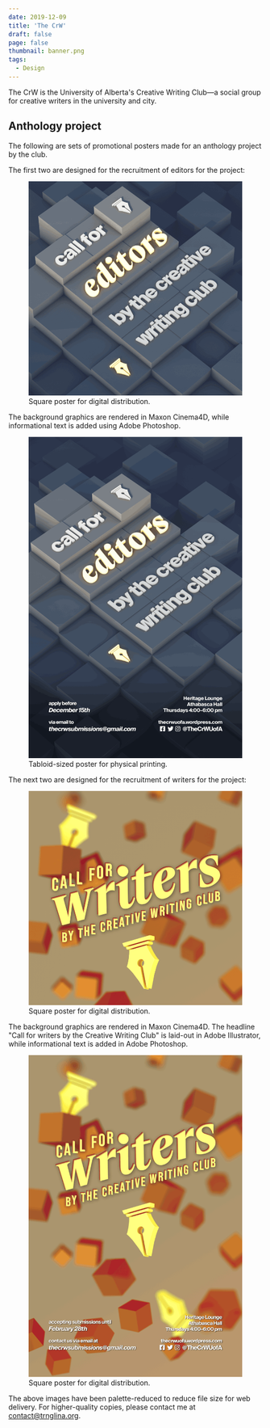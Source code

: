 ```yaml
---
date: 2019-12-09
title: 'The CrW'
draft: false
page: false
thumbnail: banner.png
tags:
  - Design
---
```


The CrW is the University of Alberta's Creative Writing Club—a social group for creative writers in the university and city.

## Anthology project

The following are sets of promotional posters made for an anthology project by the club.

The first two are designed for the recruitment of editors for the project:

<figure>
  <img src="call-for-editors-square-fs8.png" alt="Square poster displaying the group's logo and the words 'Call for editors by the Creative Writing Club'.">
  <figcaption>Square poster for digital distribution.</figcaption>
</figure>

The background graphics are rendered in Maxon Cinema4D, while informational text is added using Adobe Photoshop.

<figure>
  <img src="call-for-editors-fs8.png" alt="Tabloid-sized poster displaying the group's logo, location, contact and social media information, and the words 'Call for editors by the Creative Writing Club', alongside the deadline for applicants. The application deadline is December 15th, and applications should be made to thecrwsubmissions@gmail.com. The group meets on Thursdays from 4:00 to 6:00 P.M. weekly, in the Heritage Lounge, located within Athabasca Hall. The group's website is at thecrwuofa.wordpress.com, and can be found at @TheCrWUofA on Facebook, Twitter, and Instagram.">
  <figcaption>Tabloid-sized poster for physical printing.</figcaption> 
</figure>

The next two are designed for the recruitment of writers for the project:

<figure>
  <img src="call-for-writers-square-fs8.png" alt="Square poster displaying the group's logo and the words 'Call for writers by the Creative Writing Club'.">
  <figcaption>Square poster for digital distribution.</figcaption>
</figure>

The background graphics are rendered in Maxon Cinema4D. The headline "Call for writers by the Creative Writing Club" is laid-out in Adobe Illustrator, while informational text is added in Adobe Photoshop.

<figure>
  <img src="call-for-writers-fs8.png" alt="Tabloid-sized poster displaying the group's logo, location, contact and social media information, and the words 'Call for writers by the Creative Writing Club', alongside the deadline for submissions. The submission deadline is February 28th, and submissions should be made to thecrwsubmissions@gmail.com. The group meets on Thursdays from 4:00 to 6:00 P.M. weekly, in the Heritage Lounge, located within Athabasca Hall. The group's website is at thecrwuofa.wordpress.com, and can be found at @TheCrWUofA on Facebook, Twitter, and Instagram.">
  <figcaption>Square poster for digital distribution.</figcaption>
</figure>

The above images have been palette-reduced to reduce file size for web delivery. For higher-quality copies, please contact me at [contact@trnglina.org](mailto:contact@trnglina.org).
